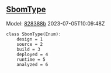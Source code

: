 ## [SbomType](https://github.com/spdx/spdx-3-model/blob/main/model/Software/Vocabularies/SbomType.md)
Model: [828388b](https://github.com/spdx/spdx-3-model/commit/828388b98c2374f1af6b760ab87fee0d4a11e3f4) 2023-07-05T10:09:48Z
```
class SbomType(Enum):
    design = 1
    source = 2
    build = 3
    deployed = 4
    runtime = 5
    analyzed = 6
```
